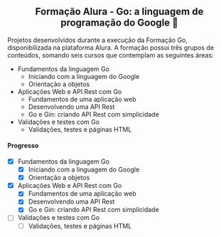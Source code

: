 <div align="center">
  <h2>Formação Alura - Go: a linguagem de programação do Google 🦦</h2>
</div>

Projetos desenvolvidos durante a execução da Formação Go, disponibilizada na plataforma Alura.
A formação possui três grupos de conteúdos, somando seis cursos que contemplam as seguintes áreas:

* Fundamentos da linguagem Go
   * Iniciando com a linguagem do Google
   * Orientação a objetos
* Aplicações Web e API Rest com Go
  * Fundamentos de uma aplicação web
  * Desenvolvendo uma API Rest
  * Go e Gin: criando API Rest com simplicidade
* Validações e testes com Go
  * Validações, testes e páginas HTML

#### Progresso
- [x] Fundamentos da linguagem Go
   - [x] Iniciando com a linguagem do Google
   - [x] Orientação a objetos
- [x] Aplicações Web e API Rest com Go
  - [x] Fundamentos de uma aplicação web
  - [x] Desenvolvendo uma API Rest
  - [x] Go e Gin: criando API Rest com simplicidade
- [ ] Validações e testes com Go
  - [ ] Validações, testes e páginas HTML
